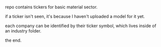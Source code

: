 repo contains tickers for basic material sector.  

if a ticker isn't seen, it's because I haven't uploaded a model for it yet.  

each company can be identified by their ticker symbol, which lives inside of an industry folder. 

the end.
